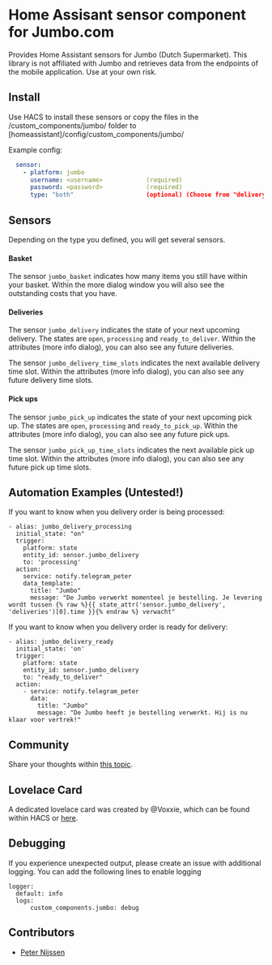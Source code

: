 
# Home Assisant sensor component for Jumbo.com

Provides Home Assistant sensors for Jumbo (Dutch Supermarket).
This library is not affiliated with Jumbo and retrieves data from the endpoints of the mobile application. Use at your own risk.

## Install
Use HACS to install these sensors or copy the files in the /custom_components/jumbo/ folder to [homeassistant]/config/custom_components/jumbo/

Example config:

```yaml
  sensor:
    - platform: jumbo
      username: <username>            (required)
      password: <password>            (required)
      type: "both"                    (optional) (Choose from "delivery", "pick_up" or "both")
```

## Sensors
Depending on the type you defined, you will get several sensors.

#### Basket
The sensor `jumbo_basket` indicates how many items you still have within your basket. Within the more dialog window you will also see the outstanding costs that you have.

#### Deliveries
The sensor `jumbo_delivery` indicates the state of your next upcoming delivery. The states are `open`, `processing` and `ready_to_deliver`.
Within the attributes (more info dialog), you can also see any future deliveries.

The sensor `jumbo_delivery_time_slots` indicates the next available delivery time slot. Within the attributes (more info dialog), you can also see any future delivery time slots.

#### Pick ups
The sensor `jumbo_pick_up` indicates the state of your next upcoming pick up. The states are `open`, `processing` and `ready_to_pick_up`.
Within the attributes (more info dialog), you can also see any future pick ups.

The sensor `jumbo_pick_up_time_slots` indicates the next available pick up time slot. Within the attributes (more info dialog), you can also see any future pick up time slots.

## Automation Examples (Untested!)
If you want to know when you delivery order is being processed:
```
- alias: jumbo_delivery_processing
  initial_state: "on"
  trigger:
    platform: state
    entity_id: sensor.jumbo_delivery
    to: 'processing'
  action:
    service: notify.telegram_peter
    data_template:
      title: "Jumbo"
      message: "De Jumbo verwerkt momenteel je bestelling. Je levering wordt tussen {% raw %}{{ state_attr('sensor.jumbo_delivery', 'deliveries')[0].time }}{% endraw %} verwacht"
```

If you want to know when you delivery order is ready for delivery:
```
- alias: jumbo_delivery_ready
  initial_state: 'on'
  trigger:
    platform: state
    entity_id: sensor.jumbo_delivery
    to: "ready_to_deliver"
  action:
    - service: notify.telegram_peter
      data:
        title: "Jumbo"
        message: "De Jumbo heeft je bestelling verwerkt. Hij is nu klaar voor vertrek!"
```

## Community
Share your thoughts  within [this topic](https://community.home-assistant.io/t/jumbo-com-integration-dutch-supermarket/190438).

## Lovelace Card
A dedicated lovelace card was created by @Voxxie, which can be found within HACS or [here](https://github.com/Voxxie/lovelace-jumbo-card).

## Debugging
If you experience unexpected output, please create an issue with additional logging. You can add the following lines to enable logging

```
logger:
  default: info
  logs:
      custom_components.jumbo: debug
```

## Contributors
* [Peter Nijssen](https://github.com/peternijssen)

